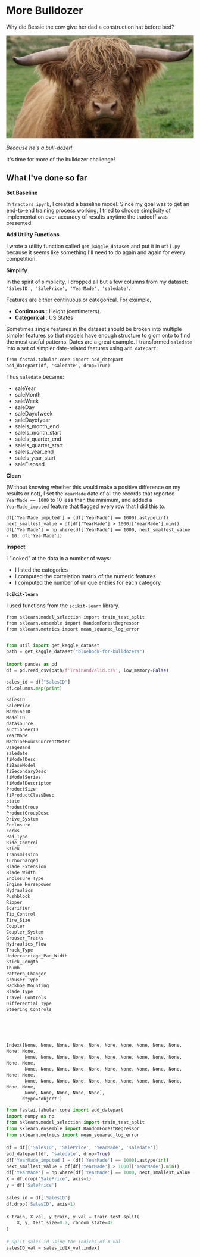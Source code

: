 # More Bulldozer

Why did Bessie the cow give her dad a construction hat before bed? 

![image.png](bulldozers_files/4e2acbbe-66d4-4c18-86b1-33a9b1feaa31.png)

_Because he's a bull-dozer!_

It's time for more of the bulldozer challenge!

## What I've done so far

**Set Baseline**

In `tractors.ipynb`, I created a baseline model. Since my goal was to get an end-to-end training process working, I tried to choose simplicity of implementation over accuracy of results anytime the tradeoff was presented.

**Add Utility Functions**

I wrote a utility function called `get_kaggle_dataset` and put it in `util.py` because it seems like something I'll need to do again and again for every competition. 

**Simplify**

In the spirit of simplicity, I dropped all but a few columns from my dataset: `'SalesID', 'SalePrice', 'YearMade', 'saledate'`. 

Features are either continuous or categorical. For example,
- **Continuous** : Height (centimeters). 
- **Categorical** : US States 

Sometimes single features in the dataset should be broken into multiple simpler features so that models have enough structure to glom onto to find the most useful patterns. Dates are a great example.  I transformed `saledate` into a set of simpler date-related features using `add_datepart`:

```
from fastai.tabular.core import add_datepart
add_datepart(df, 'saledate', drop=True)
```

Thus `saledate` became:

- saleYear
- saleMonth
- saleWeek
- saleDay
- saleDayofweek
- saleDayofyear
- saleIs_month_end
- saleIs_month_start
- saleIs_quarter_end
- saleIs_quarter_start
- saleIs_year_end
- saleIs_year_start
- saleElapsed

**Clean**

(Without knowing whether this would make a positive difference on my results or not), I set the `YearMade` date of all the records that reported `YearMade == 1000` to 10 less than the minimum, and added a `YearMade_imputed` feature that flagged every row that I did this to.

```
df['YearMade_imputed'] = (df['YearMade'] == 1000).astype(int)
next_smallest_value = df[df['YearMade'] > 1000]['YearMade'].min()
df['YearMade'] = np.where(df['YearMade'] == 1000, next_smallest_value - 10, df['YearMade'])
```

**Inspect**

I "looked" at the data in a number of ways:
- I listed the categories
- I computed the correlation matrix of the numeric features
- I computed the number of unique entries for each category

**`Scikit-learn`**

I used functions from the `scikit-learn` library.

```
from sklearn.model_selection import train_test_split
from sklearn.ensemble import RandomForestRegressor
from sklearn.metrics import mean_squared_log_error
```


```python

```


```python
from util import get_kaggle_dataset
path = get_kaggle_dataset("bluebook-for-bulldozers")

import pandas as pd
df = pd.read_csv(path/f'TrainAndValid.csv', low_memory=False) 
```


```python
sales_id = df["SalesID"]
df.columns.map(print)
```

    SalesID
    SalePrice
    MachineID
    ModelID
    datasource
    auctioneerID
    YearMade
    MachineHoursCurrentMeter
    UsageBand
    saledate
    fiModelDesc
    fiBaseModel
    fiSecondaryDesc
    fiModelSeries
    fiModelDescriptor
    ProductSize
    fiProductClassDesc
    state
    ProductGroup
    ProductGroupDesc
    Drive_System
    Enclosure
    Forks
    Pad_Type
    Ride_Control
    Stick
    Transmission
    Turbocharged
    Blade_Extension
    Blade_Width
    Enclosure_Type
    Engine_Horsepower
    Hydraulics
    Pushblock
    Ripper
    Scarifier
    Tip_Control
    Tire_Size
    Coupler
    Coupler_System
    Grouser_Tracks
    Hydraulics_Flow
    Track_Type
    Undercarriage_Pad_Width
    Stick_Length
    Thumb
    Pattern_Changer
    Grouser_Type
    Backhoe_Mounting
    Blade_Type
    Travel_Controls
    Differential_Type
    Steering_Controls





    Index([None, None, None, None, None, None, None, None, None, None, None, None,
           None, None, None, None, None, None, None, None, None, None, None, None,
           None, None, None, None, None, None, None, None, None, None, None, None,
           None, None, None, None, None, None, None, None, None, None, None, None,
           None, None, None, None, None],
          dtype='object')




```python
from fastai.tabular.core import add_datepart
import numpy as np
from sklearn.model_selection import train_test_split
from sklearn.ensemble import RandomForestRegressor
from sklearn.metrics import mean_squared_log_error

df = df[['SalesID', 'SalePrice', 'YearMade', 'saledate']]
add_datepart(df, 'saledate', drop=True)
df['YearMade_imputed'] = (df['YearMade'] == 1000).astype(int)
next_smallest_value = df[df['YearMade'] > 1000]['YearMade'].min()
df['YearMade'] = np.where(df['YearMade'] == 1000, next_smallest_value - 10, df['YearMade'])
X = df.drop('SalePrice', axis=1)
y = df['SalePrice']

sales_id = df['SalesID']
df.drop('SalesID', axis=1)

X_train, X_val, y_train, y_val = train_test_split(
    X, y, test_size=0.2, random_state=42
)

# Split sales_id using the indices of X_val
salesID_val = sales_id[X_val.index]
```
